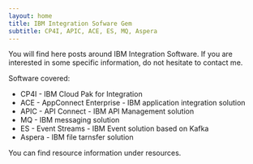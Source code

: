 ```yaml
---
layout: home
title: IBM Integration Sofware Gem
subtitle: CP4I, APIC, ACE, ES, MQ, Aspera 
---
```


You will find here posts around IBM Integration Software.
If you are interested in some specific information, do not hesitate to contact me.

Software covered:
- CP4I - IBM Cloud Pak for Integration
- ACE - AppConnect Enterprise - IBM application integration solution
- APIC - API Connect - IBM API Management solution
- MQ - IBM messaging solution
- ES - Event Streams - IBM Event solution based on Kafka
- Aspera - IBM file tarnsfer solution

You can find resource information under resources.

